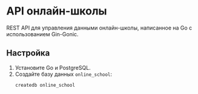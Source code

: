 # API онлайн-школы

REST API для управления данными онлайн-школы, написанное на Go с использованием Gin-Gonic.

## Настройка

1. Установите Go и PostgreSQL.
2. Создайте базу данных `online_school`:
   ```bash
   createdb online_school
   ```
